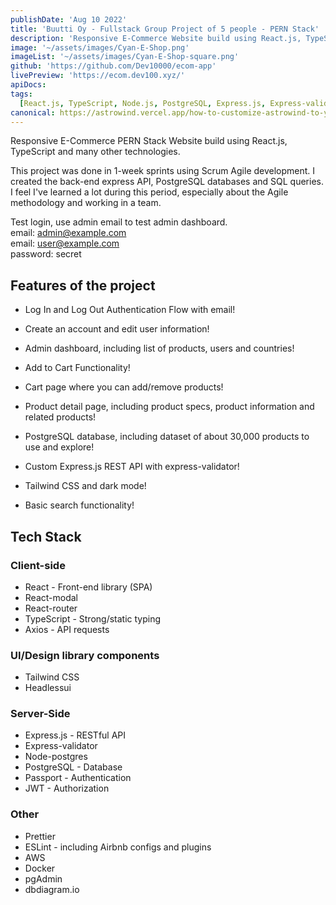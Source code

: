 ```yaml
---
publishDate: 'Aug 10 2022'
title: 'Buutti Oy - Fullstack Group Project of 5 people - PERN Stack'
description: 'Responsive E-Commerce Website build using React.js, TypeScript and many other technologies. '
image: '~/assets/images/Cyan-E-Shop.png'
imageList: '~/assets/images/Cyan-E-Shop-square.png'
github: 'https://github.com/Dev10000/ecom-app'
livePreview: 'https://ecom.dev100.xyz/'
apiDocs:
tags:
  [React.js, TypeScript, Node.js, PostgreSQL, Express.js, Express-validator, Passport, JWT, Tailwind CSS, Headlessui]
canonical: https://astrowind.vercel.app/how-to-customize-astrowind-to-your-brand # When posting content to multiple platforms at the same time (such as this website and Medium) and want to specify the ultimate authority. Remove it to automatically generate canonical
---
```


Responsive E-Commerce PERN Stack Website build using React.js, TypeScript and many other technologies.

This project was done in 1-week sprints using Scrum Agile development. I created the back-end express API, PostgreSQL databases and SQL queries. I feel I've learned a lot during this period, especially about the Agile methodology and working in a team.

Test login, use admin email to test admin dashboard.  
email: admin@example.com  
email: user@example.com  
password: secret

## Features of the project

- Log In and Log Out Authentication Flow with email!

- Create an account and edit user information!

- Admin dashboard, including list of products, users and countries!

- Add to Cart Functionality!

- Cart page where you can add/remove products!

- Product detail page, including product specs, product information and related products!

- PostgreSQL database, including dataset of about 30,000 products to use and explore!

- Custom Express.js REST API with express-validator!

- Tailwind CSS and dark mode!

- Basic search functionality!

## Tech Stack

### Client-side

- React - Front-end library (SPA)
- React-modal
- React-router
- TypeScript - Strong/static typing
- Axios - API requests

### UI/Design library components

- Tailwind CSS
- Headlessui

### Server-Side

- Express.js - RESTful API
- Express-validator
- Node-postgres
- PostgreSQL - Database
- Passport - Authentication
- JWT - Authorization

### Other

- Prettier
- ESLint - including Airbnb configs and plugins
- AWS
- Docker
- pgAdmin
- dbdiagram.io
